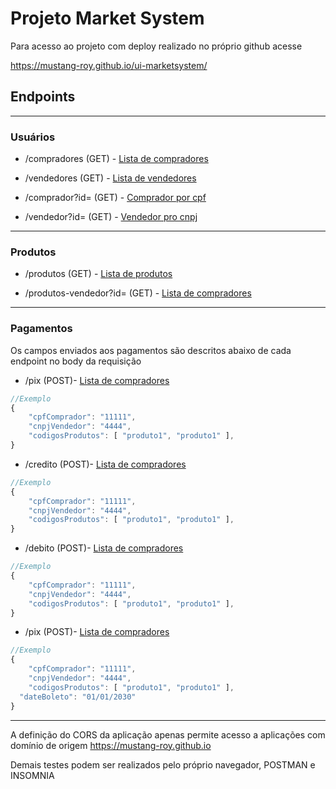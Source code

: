 # Projeto Market System

Para acesso ao projeto com deploy realizado no próprio github acesse

https://mustang-roy.github.io/ui-marketsystem/

## Endpoints
---

### Usuários
- /compradores (GET) - [Lista de compradores](https://marketsystem.herokuapp.com/compradores)

- /vendedores (GET) - [Lista de vendedores](https://marketsystem.herokuapp.com/vendedores)

- /comprador?id= (GET) - [Comprador por cpf](https://marketsystem.herokuapp.com/comprador?id=11111)

- /vendedor?id= (GET) - [Vendedor pro cnpj](https://marketsystem.herokuapp.com/vendedor?id=4444)

---

### Produtos

- /produtos (GET) - [Lista de produtos](https://marketsystem.herokuapp.com/produtos)

- /produtos-vendedor?id= (GET) - [Lista de compradores](https://marketsystem.herokuapp.com/produtos-vendedor?id=4444)

---
### Pagamentos

Os campos enviados aos pagamentos são descritos abaixo de cada endpoint no body da requisição

- /pix (POST)- [Lista de compradores](https://marketsystem.herokuapp.com/pix)
~~~ javascript
//Exemplo
{
	"cpfComprador": "11111",
	"cnpjVendedor": "4444",
	"codigosProdutos": [ "produto1", "produto1" ],
}
~~~

- /credito (POST)- [Lista de compradores](https://marketsystem.herokuapp.com/pix)
~~~ javascript
//Exemplo
{
	"cpfComprador": "11111",
	"cnpjVendedor": "4444",
	"codigosProdutos": [ "produto1", "produto1" ],
}
~~~

- /debito (POST)- [Lista de compradores](https://marketsystem.herokuapp.com/pix)
~~~ javascript
//Exemplo
{
	"cpfComprador": "11111",
	"cnpjVendedor": "4444",
	"codigosProdutos": [ "produto1", "produto1" ],
}
~~~

- /pix (POST)- [Lista de compradores](https://marketsystem.herokuapp.com/pix)
~~~ javascript
//Exemplo
{
	"cpfComprador": "11111",
	"cnpjVendedor": "4444",
	"codigosProdutos": [ "produto1", "produto1" ],
  "dateBoleto": "01/01/2030"
}
~~~
---

A definição do CORS da aplicação apenas permite acesso a aplicações com domínio de origem https://mustang-roy.github.io

Demais testes podem ser realizados pelo próprio navegador, POSTMAN e INSOMNIA
